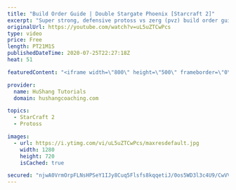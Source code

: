 ```yaml
---
title: "Build Order Guide | Double Stargate Phoenix [Starcraft 2]"
excerpt: "Super strong, defensive protoss vs zerg (pvz) build order guide. This opening is going to give you incredible map control over zerg in the mid-game, letting you scout exactly what is coming your way and making it easy to feel in control of the game. This build also completely owns mutalisk transitions"
originalUrl: https://youtube.com/watch?v=uL5uZTCwPcs
type: video
price: Free
length: PT21M1S
publishedDateTime: 2020-07-25T22:27:18Z
heat: 51

featuredContent: "<iframe width=\"800\" height=\"500\" frameborder=\"0\" src=\"https://www.youtube.com/embed/uL5uZTCwPcs\" allow=\"accelerometer; autoplay; encrypted-media; gyroscope; picture-in-picture\" allowfullscreen></iframe>"

provider:
  name: HuShang Tutorials
  domain: hushangcoaching.com

topics:
  - StarCraft 2
  - Protoss

images:
  - url: https://i.ytimg.com/vi/uL5uZTCwPcs/maxresdefault.jpg
    width: 1280
    height: 720
    isCached: true

secured: "njwA0VrmOrpFLNsHPSeY1IJy8Cuq5Flsfs8kqqetiJ/0os5WD3l3c4U9/CwVVoZK2AOe6v3CEujFbhTQjyJEHRoJoOM1MLGCr9QCFBeXUkHBGd+YmmR1y1wbnOiuOnlvknIcNTUZPU74zOGJD6pdgMlnq/suIpDRgHE0vPscN1PQ3Qx+GNO1f5C8WvZ/ymCrGU3r2PV1J4uLb76FAUmC4dHY/TxcBVEVgKqfaV3zl2Fp87ml5tTJ+9/ceCJXLstJt0umespvp3DDE7Cn+H8C62q7opMQfKXwE2TJDTruYj6d++LyP5zQ9QpqwURictIV7Bk5JEC9+hcvW0prz+CEC0inQezjpqKirHEKeYz3V3czqVwRwQwd6T0pjO7Xlyl/XrtmrxaopGB+7+A3ue7NOMZnTzeQirE6Zyjzp7psxKc=;QMn9GaYWrFTNNRxgzeXoIg=="
---
```


